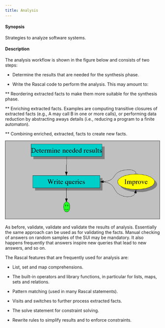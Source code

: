 ```yaml
---
title: Analysis
---
```


#### Synopsis

Strategies to analyze software systems.

#### Description

The analysis workflow is shown in the figure below and consists of two steps:

*  Determine the results that are needed for the synthesis phase.

*  Write the Rascal code to perform the analysis. This may amount to:

  **  Reordering extracted facts to make them more suitable for the synthesis phase.

  **  Enriching extracted facts. Examples are computing transitive closures of extracted facts 
      (e.g., A may call B in one or more calls), or performing data reduction by abstracting aways details
      (i.e., reducing a program to a finite automaton).

  **  Combining enriched, extracted, facts to create new facts.

![Analysis,Workflow](/assets/WhyRascal/SolutionStrategies/Analysis/define-analysis.png/)

As before, validate, validate and validate the results of analysis. Essentially the same approach can be used as for validating the facts. Manual checking of answers on random samples of the SUI may be mandatory. It also happens frequently that answers inspire new queries that lead to new answers, and so on.

The Rascal features that are frequently used for analysis are:

*  List, set and map comprehensions.

*  The built-in operators and library functions, in particular for lists, maps, sets and relations.

*  Pattern matching (used in many Rascal statements).

*  Visits and switches to further process extracted facts.

*  The solve statement for constraint solving.

*  Rewrite rules to simplify results and to enforce constraints.

